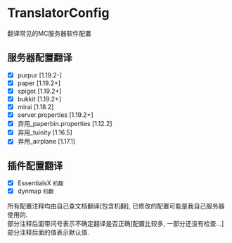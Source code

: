 # TranslatorConfig
翻译常见的MC服务器软件配置

## 服务器配置翻译
- [x] purpur [1.19.2-]
- [x] paper [1.19.2+]
- [x] spigot [1.19.2+]
- [x] bukkit [1.19.2+]
- [x] mirai [1.18.2]
- [x] server.properties [1.19.2+]
- [x] 弃用_paperbin.properties [1.12.2]
- [x] 弃用_tuinity [1.16.5]
- [x] 弃用_airplane [1.17.1]

## 插件配置翻译
- [x] EssentialsX `机翻`
- [x] dynmap `机翻`

所有配置注释均由自己查文档翻译[包含机翻], 已修改的配置可能是我自己服务器使用的.  
部分注释后面带问号表示不确定翻译是否正确[配置比较多, 一部分还没有检查...]部分注释后面的值表示默认值.  
